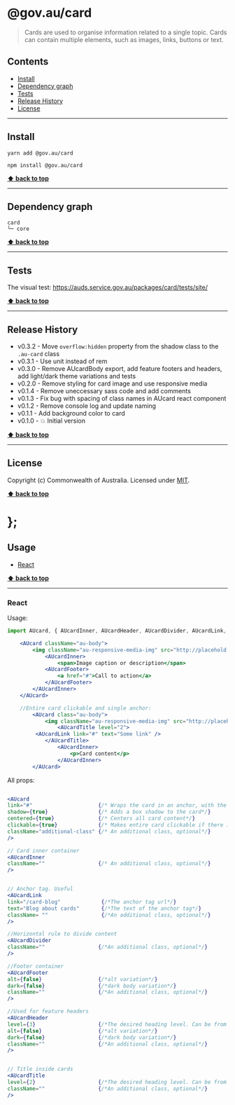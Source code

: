 @gov.au/card
============

> Cards are used to organise information related to a single topic. Cards can contain multiple elements, such as images, links, buttons or text.


## Contents

* [Install](#install)
* [Dependency graph](#dependency-graph)
* [Tests](#tests)
* [Release History](#release-history)
* [License](#license)


----------------------------------------------------------------------------------------------------------------------------------------------------------------


## Install


```shell
yarn add @gov.au/card
```

```shell
npm install @gov.au/card
```


**[⬆ back to top](#contents)**


----------------------------------------------------------------------------------------------------------------------------------------------------------------


## Dependency graph

```shell
card
└─ core
```


**[⬆ back to top](#contents)**


----------------------------------------------------------------------------------------------------------------------------------------------------------------


## Tests

The visual test: https://auds.service.gov.au/packages/card/tests/site/


**[⬆ back to top](#contents)**


----------------------------------------------------------------------------------------------------------------------------------------------------------------


## Release History

* v0.3.2 - Move `overflow:hidden` property from the shadow class to the `.au-card` class
* v0.3.1 - Use unit instead of rem
* v0.3.0 - Remove AUcardBody export, add feature footers and headers, add light/dark theme variations and tests
* v0.2.0 - Remove styling for card image and use responsive media
* v0.1.4 - Remove uneccessary sass code and add comments
* v0.1.3 - Fix bug with spacing of class names in AUcard react component
* v0.1.2 - Remove console log and update naming
* v0.1.1 - Add background color to card
* v0.1.0 - 💥 Initial version


**[⬆ back to top](#contents)**


----------------------------------------------------------------------------------------------------------------------------------------------------------------


## License

Copyright (c) Commonwealth of Australia.
Licensed under [MIT](https://raw.githubusercontent.com/govau/design-system-components/packages/core/master/LICENSE).


**[⬆ back to top](#contents)**

# };

## Usage


* [React](#react)


**[⬆ back to top](#contents)**


----------------------------------------------------------------------------------------------------------------------------------------------------------------

### React

Usage:

```jsx
import AUcard, { AUcardInner, AUcardHeader, AUcardDivider, AUcardLink, AUcardFooter } from '@gov.au/card';

	<AUcard className="au-body">
		<img className="au-responsive-media-img" src="http://placehold.it/1200x500" />
			<AUcardInner>
				<span>Image caption or description</span>
			<AUcardFooter>
				<a href="#">Call to action</a>
			</AUcardFooter>
		</AUcardInner>
	</AUcard>

	//Entire card clickable and single anchor:
		<AUcard class="au-body">
			<img className="au-responsive-media-img" src="http://placehold.it/1200x500" />
				<AUcardTitle level="2">
       	 <AUcardLink link="#" text="Some link" />
    		</AUcardTitle>
				<AUcardInner>
					<p>Card content</p>
				</AUcardInner>
		</AUcard>
```

All props:

```jsx

<AUcard 
link="#"                     {/* Wraps the card in an anchor, with the provided link*/}
shadow={true}                {/* Adds a box shadow to the card*/}
centered={true}              {/* Centers all card content*/}
clickable={true}             {/* Makes entire card clickable if there is anchor tag that has a class of .au-card__link */}
className="additional-class" {/* An additional class, optional*/}
/>

// Card inner container 
<AUcardInner
className=""                 {/* An additional class, optional*/}
/>


// Anchor tag. Useful
<AUcardLink 
link="/card-blog"             {/*The anchor tag url*/}
text="Blog about cards"       {/*The text of the anchor tag*/}
className= ""                 {/*An additional class, optional*/}
/>

//Horizontal rule to divide content
<AUcardDivider 
className=""                 {/*An additional class, optional*/}
/>

//Footer container
<AUcardFooter
alt={false}                  {/*alt variation*/}
dark={false}                 {/*dark body variation*/}
className=""                 {/*An additional class, optional*/}
/>

//Used for feature headers
<AUcardHeader
level={3}                    {/*The desired heading level. Can be from 1 to 6. Optional*/}
alt={false}                  {/*alt variation*/}
dark={false}                 {/*dark body variation*/}
className=""                 {/*An additional class, optional*/}
/>


// Title inside cards
<AUcardTitle 
level={2}                    {/*The desired heading level. Can be from 1 to 6. Optional*/}
className=""                 {/*An additional class, optional*/}
/>
```
